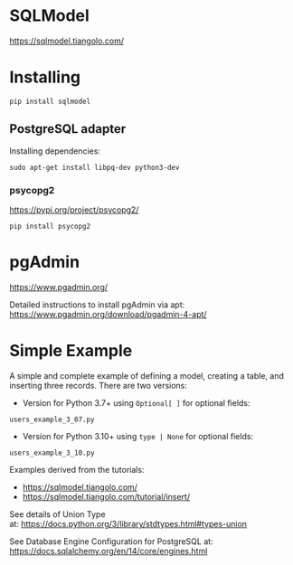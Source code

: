 # SQLModel
https://sqlmodel.tiangolo.com/

# Installing

~~~
pip install sqlmodel
~~~

## PostgreSQL adapter

Installing dependencies:
~~~
sudo apt-get install libpq-dev python3-dev
~~~

### psycopg2
https://pypi.org/project/psycopg2/

~~~
pip install psycopg2
~~~

# pgAdmin
https://www.pgadmin.org/

Detailed instructions to install pgAdmin via apt:
https://www.pgadmin.org/download/pgadmin-4-apt/

# Simple Example

A simple and complete example of defining a model, creating a table, and inserting three records. There are two versions:

* Version for Python 3.7+ using `Optional[ ]` for optional fields:
~~~
users_example_3_07.py
~~~

* Version for Python 3.10+ using `type | None` for optional fields:
~~~
users_example_3_10.py
~~~

Examples derived from the tutorials:
* https://sqlmodel.tiangolo.com/
* https://sqlmodel.tiangolo.com/tutorial/insert/

See details of Union Type at: https://docs.python.org/3/library/stdtypes.html#types-union

See Database Engine Configuration for PostgreSQL at: https://docs.sqlalchemy.org/en/14/core/engines.html
